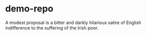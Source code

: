 # demo-repo
A modest proposal is a bitter and darkly hilarious satire of English indifference to the suffering of the Irish poor.
